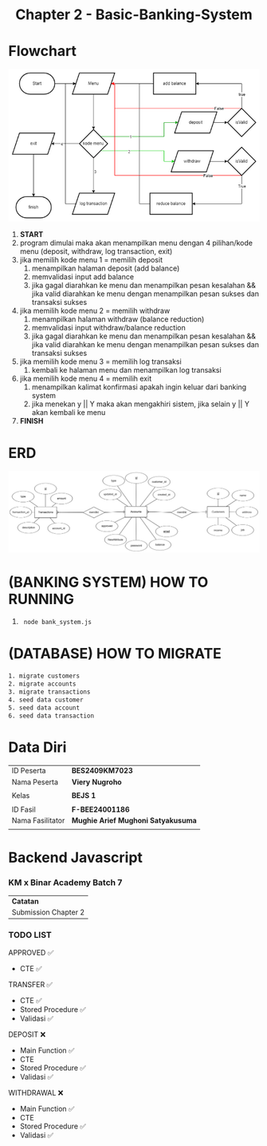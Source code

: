 <h1 align="center">
  Chapter 2 - Basic-Banking-System
</h1>

# Flowchart

<div id='image' align='center'>
<img src='./assets/flowchart-ch2-bejs.png' alt='flowchart' title='flowchart banking_system - Viery Nugroho'>
</div>

1. **START**
2. program dimulai maka akan menampilkan menu dengan 4 pilihan/kode menu (deposit, withdraw, log transaction, exit)
3. jika memilih kode menu 1 = memilih deposit
   1. menampilkan halaman deposit (add balance)
   2. memvalidasi input add balance
   3. jika gagal diarahkan ke menu dan menampilkan pesan kesalahan && jika valid diarahkan ke menu dengan menampilkan pesan sukses dan transaksi sukses
4. jika memilih kode menu 2 = memilih withdraw
   1. menampilkan halaman withdraw (balance reduction)
   2. memvalidasi input withdraw/balance reduction
   3. jika gagal diarahkan ke menu dan menampilkan pesan kesalahan && jika valid diarahkan ke menu dengan menampilkan pesan sukses dan transaksi sukses
5. jika memilih kode menu 3 = memilih log transaksi
   1. kembali ke halaman menu dan menampilkan log transaksi
6. jika memilih kode menu 4 = memilih exit
   1. menampilkan kalimat konfirmasi apakah ingin keluar dari banking system
   2. jika menekan y || Y maka akan mengakhiri sistem, jika selain y || Y akan kembali ke menu
7. **FINISH**

# ERD

<div id='image' align='center'>
<img src='./assets/erd_ch3.png' alt='ERD' title='ERD banking_system CH 3 - Viery Nugroho'>
</div>

# (BANKING SYSTEM) HOW TO RUNNING

1. ` node bank_system.js`

# (DATABASE) HOW TO MIGRATE

```
1. migrate customers
2. migrate accounts
3. migrate transactions
4. seed data customer
5. seed data account
6. seed data transaction
```

# Data Diri

|                  |                                      |
| ---------------- | ------------------------------------ |
| ID Peserta       | **BES2409KM7023**                    |
| Nama Peserta     | **Viery Nugroho**                    |
|                  |                                      |
| Kelas            | **BEJS 1**                           |
|                  |                                      |
| ID Fasil         | **F-BEE24001186**                    |
| Nama Fasilitator | **Mughie Arief Mughoni Satyakusuma** |
|                  |                                      |

# Backend Javascript

### KM x Binar Academy Batch 7

|                      |
| -------------------- |
| **Catatan**          |
| Submission Chapter 2 |

### TODO LIST

APPROVED ✅

- CTE ✅

TRANSFER ✅

- CTE ✅
- Stored Procedure ✅
- Validasi ✅

DEPOSIT ❌

- Main Function ✅
- CTE
- Stored Procedure ✅
- Validasi ✅

WITHDRAWAL ❌

- Main Function ✅
- CTE
- Stored Procedure ✅
- Validasi ✅

